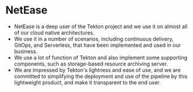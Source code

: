 # NetEase

- NetEase is a deep user of the Tekton project and we use it on almost all of our cloud native architectures.
- We use it in a number of scenarios, including continuous delivery, GitOps, and Serverless, that have been implemented and used in our business.
- We use a lot of  function of Tekton and also implement some supporting components, such as storage-based resource archiving server.
- We are impressed by Tekton's lightness and ease of use, and we are committed to simplifying the deployment and use of the pipeline by this lightweight product, and make it transparent to the end user.

